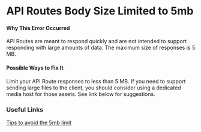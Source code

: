 # API Routes Body Size Limited to 5mb

#### Why This Error Occurred

API Routes are meant to respond quickly and are not intended to support responding with large amounts of data. The maximum size of responses is 5 MB.

#### Possible Ways to Fix It

Limit your API Route responses to less than 5 MB. If you need to support sending large files to the client, you should consider using a dedicated media host for those assets. See link below for suggestions.

### Useful Links

[Tips to avoid the 5mb limit](https://vercel.com/support/articles/how-to-bypass-vercel-5mb-body-size-limit-serverless-functions)
